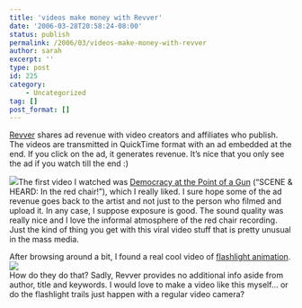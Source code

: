 ```yaml
---
title: 'videos make money with Revver'
date: '2006-03-28T20:58:24-08:00'
status: publish
permalink: /2006/03/videos-make-money-with-revver
author: sarah
excerpt: ''
type: post
id: 225
category:
    - Uncategorized
tag: []
post_format: []
---
```

[Revver](http://www.revver.com/) shares ad revenue with video creators and affiliates who publish. The videos are transmitted in QuickTime format with an ad embedded at the end. If you click on the ad, it generates revenue. It’s nice that you only see the ad if you watch till the end :)

[![](http://media.revver.com/broadcast/15893/thumbs/thumb_default.jpg)](http://revver.com/video/15893/8982)The first video I watched was [Democracy at the Point of a Gun](http://revver.com/video/15893/8982) (“SCENE &amp; HEARD: In the red chair!”), which I really liked. I sure hope some of the ad revenue goes back to the artist and not just to the person who filmed and upload it. In any case, I suppose exposure is good. The sound quality was really nice and I love the informal atmosphere of the red chair recording. Just the kind of thing you get with this viral video stuff that is pretty unusual in the mass media.

After browsing around a bit, I found a real cool video of [flashlight animation](http://revver.com/video/65/8982).  
[![](http://media.revver.com/broadcast/65/thumbs/thumb_default.jpg)](http://revver.com/video/65/8982)  
How do they do that? Sadly, Revver provides no additional info aside from author, title and keywords. I would love to make a video like this myself… or do the flashlight trails just happen with a regular video camera?